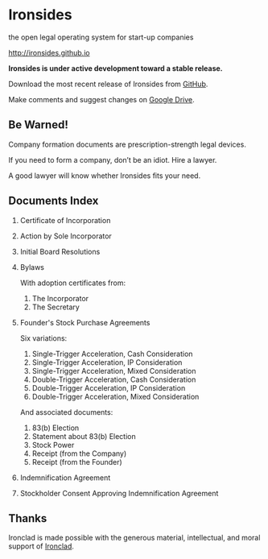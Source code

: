 # Ironsides

the open legal operating system for start-up companies

<http://ironsides.github.io>

**Ironsides is under active development toward a stable release.**

Download the most recent release of Ironsides from [GitHub][Releases].

Make comments and suggest changes on [Google Drive][Drive].

## Be Warned!

Company formation documents are prescription-strength legal devices.

If you need to form a company, don’t be an idiot. Hire a lawyer.

A good lawyer will know whether Ironsides fits your need.

## Documents Index

1. Certificate of Incorporation

2. Action by Sole Incorporator

3. Initial Board Resolutions

4. Bylaws

   With adoption certificates from:

   1. The Incorporator
   2. The Secretary

5. Founder's Stock Purchase Agreements

   Six variations:

   1. Single-Trigger Acceleration, Cash Consideration
   2. Single-Trigger Acceleration, IP Consideration
   3. Single-Trigger Acceleration, Mixed Consideration
   4. Double-Trigger Acceleration, Cash Consideration
   5. Double-Trigger Acceleration, IP Consideration
   6. Double-Trigger Acceleration, Mixed Consideration

   And associated documents:

   1. 83(b) Election
   2. Statement about 83(b) Election
   3. Stock Power
   4. Receipt (from the Company)
   5. Receipt (from the Founder)

6. Indemnification Agreement

7. Stockholder Consent Approving Indemnification Agreement

## Thanks

Ironclad is made possible with the generous material, intellectual, and
moral support of [Ironclad][Ironclad].

[Drive]: https://drive.google.com/folderview?id=0B4WQgvqBs9InbmxhVGVCSm9xeFE&usp=sharing

[Ironclad]: https://www.ironclad.ai

[Releases]: https://github.com/ironsides/ironsides/releases
